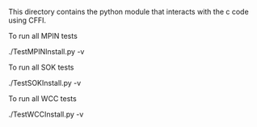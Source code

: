 This directory contains the python module that
interacts with the c code using CFFI.

To run all MPIN tests

./TestMPINInstall.py -v

To run all SOK tests

./TestSOKInstall.py -v

To run all WCC tests

./TestWCCInstall.py -v

